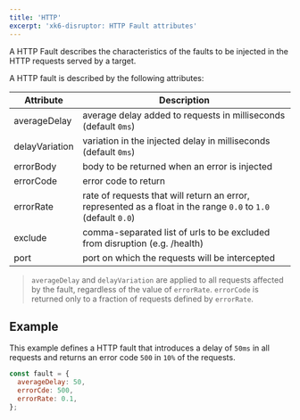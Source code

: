 ```yaml
---
title: 'HTTP'
excerpt: 'xk6-disruptor: HTTP Fault attributes'
---
```


A HTTP Fault describes the characteristics of the faults to be injected in the HTTP requests served by a target.

A HTTP fault is described by the following attributes:

| Attribute | Description |
| --------- | ------------|
| averageDelay | average delay added to requests in milliseconds (default `0ms`) |
| delayVariation| variation in the injected delay in milliseconds (default `0ms`) |
| errorBody | body to be returned when an error is injected |
| errorCode | error code to return |
| errorRate | rate of requests that will return an error, represented as a float in the range `0.0` to `1.0` (default `0.0`) |
| exclude | comma-separated list of urls to be excluded from disruption (e.g. /health) |
| port | port on which the requests will be intercepted |

<Blockquote mod="note">

`averageDelay` and `delayVariation` are applied to all requests affected by the fault, regardless of the value of `errorRate`. `errorCode` is returned only to a fraction of requests defined by `errorRate`.

</Blockquote>

## Example

This example defines a HTTP fault that introduces a delay of `50ms` in all requests and returns an error code `500` in `10%` of the requests.

```javascript
const fault = {
  averageDelay: 50,
  errorCde: 500,
  errorRate: 0.1,
};
```